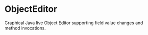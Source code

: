 # ObjectEditor
Graphical Java live Object Editor supporting field value changes and method invocations.
